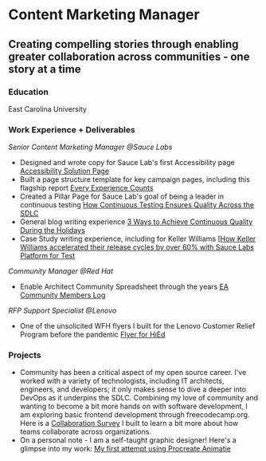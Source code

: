 # Content Marketing Manager
## Creating compelling stories through enabling greater collaboration across communities - one story at a time

### Education
East Carolina University

### Work Experience + Deliverables
*Senior Content Marketing Manager @Sauce Labs*
- Designed and wrote copy for Sauce Lab's first Accessibility page [Accessibility Solution Page](https://saucelabs.com/products/accessibility-testing)
- Built a page structure template for key campaign pages, including this flagship report [Every Experience Counts](https://saucelabs.com/resources/report/every-experience-counts)
- Created a Pillar Page for Sauce Lab's goal of being a leader in continuous testing [How Continuous Testing Ensures Quality Across the SDLC](https://saucelabs.com/resources/blog/continuous-testing)
- General blog writing experience [3 Ways to Achieve Continuous Quality During the Holidays](https://saucelabs.com/resources/blog/holiday-prep-continuous-quality)
- Case Study writing experience, including for Keller Williams [[How Keller Williams accelerated their release cycles by over 60% with Sauce Labs Platform for Test](https://saucelabs.com/resources/case-studies/how-keller-williams-accelerated-their-release-cycles-with-sauce-labs)

*Community Manager @Red Hat* 
- Enable Architect Community Spreadsheet through the years [EA Community Members Log](https://docs.google.com/spreadsheets/d/1SNChqok5HvAJPWCVUY-MeI8DNBg9af6Y/edit?gid=1905444703#gid=1905444703)

*RFP Support Specialist @Lenovo*
- One of the unsolicited WFH flyers I built for the Lenovo Customer Relief Program before the pandemic [Flyer for HiEd](https://docs.google.com/document/d/1E3zT3tEdMYvSbSJXJzq0fuJfk9NV79l4/edit)

### Projects
- Community has been a critical aspect of my open source career. I've worked with a variety of technologists, including IT architects, engineers, and developers; it only makes sense to dive a deeper into DevOps as it underpins the SDLC. Combining my love of community and wanting to become a bit more hands on with software development, I am exploring basic frontend development through freecodecamp.org. Here is a [Collaboration Survey](https://github.com/EmJayFreewoman/collaborationsurvey) I built to learn a bit more about how teams collaborate across organizations.
- On a personal note - I am a self-taught graphic designer! Here's a glimpse into my work: [My first attempt using Procreate Animatie](https://drive.google.com/file/d/1yrKJHeVIO1QGC3ozxRXFcqGYHregEkC0/view?usp=sharing)
